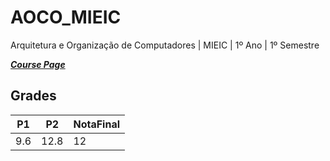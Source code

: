# AOCO_MIEIC
 Arquitetura e Organização de Computadores | MIEIC | 1º Ano | 1º Semestre

[***Course Page***](https://sigarra.up.pt/feup/pt/ucurr_geral.ficha_uc_view?pv_ocorrencia_id=419985)

## Grades

| P1 | P2 | NotaFinal
|---|---|---
| 9.6 | 12.8 | 12 
